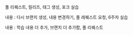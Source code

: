 풀 리퀘스트, 릴리즈, 태그 생성, 포크 실습

내용 : 다시 브랜치 생성, 내용 변경하기, 풀 레퀘스트 요청, 6주차 실습

내용 : 학습 내용 더 추가, 브랜치 더 추가함, 풀 리퀘스트

